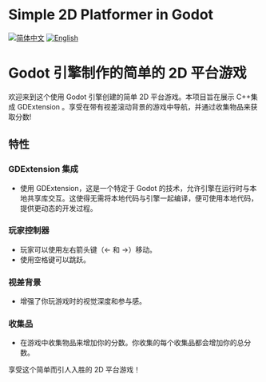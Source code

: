 # Simple 2D Platformer in Godot

[![简体中文](https://img.shields.io/badge/lang-%E7%AE%80%E4%BD%93%E4%B8%AD%E6%96%87-red.svg)](https://github.com/RuiJiang-A/2d-platformer/tree/main/README/README.zh-cn.md)
[![English](https://img.shields.io/badge/lang-English-blue.svg)](https://github.com/RuiJiang-A/2d-platformer/tree/main/README/README.en.md)

# Godot 引擎制作的简单的 2D 平台游戏

欢迎来到这个使用 Godot 引擎创建的简单 2D 平台游戏。本项目旨在展示 C++集成 GDExtension 。享受在带有视差滚动背景的游戏中导航，并通过收集物品来获取分数!

## 特性

### GDExtension 集成

- 使用 GDExtension，这是一个特定于 Godot 的技术，允许引擎在运行时与本地共享库交互。这使得无需将本地代码与引擎一起编译，便可使用本地代码，提供更动态的开发过程。

### 玩家控制器

- 玩家可以使用左右箭头键（← 和 →）移动。
- 使用空格键可以跳跃。

### 视差背景

- 增强了你玩游戏时的视觉深度和参与感。

### 收集品

- 在游戏中收集物品来增加你的分数。你收集的每个收集品都会增加你的总分数。

享受这个简单而引人入胜的 2D 平台游戏！
